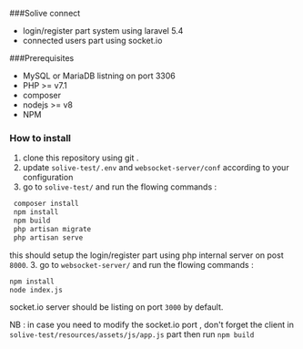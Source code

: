 ###Solive connect
 * login/register part system using laravel 5.4
 * connected users part using socket.io 
 
 ###Prerequisites
  
  * MySQL or MariaDB listning on port 3306
  * PHP >= v7.1  
  * composer 
  * nodejs >= v8
  * NPM 
 
### How to install
 
 1. clone this repository using git . 
 2. update `solive-test/.env` and `websocket-server/conf` according to your configuration
 2. go to `solive-test/` and run the flowing commands : 
  ```bash
   composer install
   npm install
   npm build
   php artisan migrate
   php artisan serve
   ```
   this should setup the login/register part using php internal server on post `8000`.
  3. go to `websocket-server/` and run the flowing commands : 
   ```bash
   npm install
   node index.js
   ```
   socket.io server should be listing on port `3000` by default.
   
   NB : in case you need to modify the socket.io port , don't forget the client in `solive-test/resources/assets/js/app.js` part then run `npm build`
     
  

